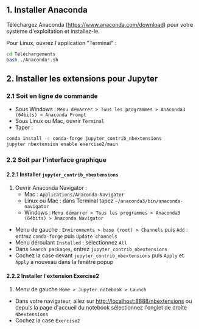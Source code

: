 ## 1. Installer Anaconda

Téléchargez Anaconda (<https://www.anaconda.com/download>) pour votre système d'exploitation et installez-le.

Pour Linux, ouvrez l'application "Terminal" :

```bash
cd Téléchargements
bash ./Anaconda*.sh
```

## 2. Installer les extensions pour Jupyter

### 2.1 Soit en ligne de commande

- Sous Windows : `Menu démarrer > Tous les programmes > Anaconda3 (64bits) > Anaconda Prompt`
- Sous Linux ou Mac, ouvrir `Terminal`
- Taper :

```bash
conda install -c conda-forge jupyter_contrib_nbextensions
jupyter nbextension enable exercise2/main
```

### 2.2 Soit par l'interface graphique

#### 2.2.1 Installer `jupyter_contrib_nbextensions`

1. Ouvrir Anaconda Navigator :
    - Mac : `Applications/Anaconda-Navigator`
    - Linux ou Mac : dans Terminal tapez `~/anaconda3/bin/anaconda-navigator`
    - Windows : `Menu démarrer > Tous les programmes > Anaconda3 (64bits) > Anaconda Navigator`
- Menu de gauche : `Environments > base (root) > Channels` puis `Add` : entrez `conda-forge` puis `Update channels`
- Menu déroulant `Installed` : sélectionnez `All`
- Dans `Search packages`, entrez `jupyter_contrib_nbextensions`
- Cochez la case devant `jupyter_contrib_nbextensions` puis `Apply` et `Apply` à nouveau dans la fenêtre popup

#### 2.2.2 Installer l'extension Exercise2

1. Menu de gauche `Home > Jupyter notebook > Launch`
- Dans votre navigateur, allez sur <http://localhost:8888/nbextensions> ou depuis la page d'accueil du notebook sélectionnez l'onglet de droite `Nbextensions`
- Cochez la case `Exercise2`

